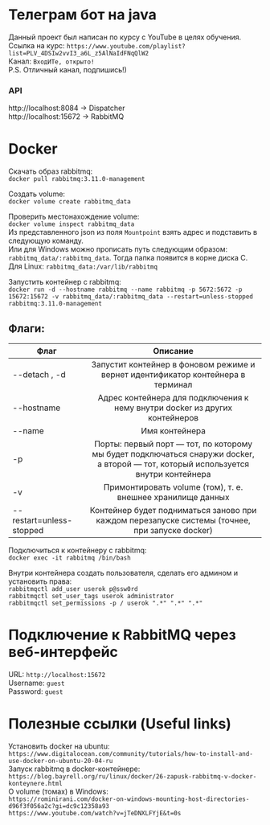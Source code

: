 # Телеграм бот на java
Данный проект был написан по курсу с YouTube в целях обучения.  
Ссылка на курс: `https://www.youtube.com/playlist?list=PLV_4DSIw2vvI3_a6L_z5AlNaIdFNqQlW2`  
Канал: `ВходИТе, открыто!`  
P.S. Отличный канал, подпишись!)

### API
http://localhost:8084 -> Dispatcher  
http://localhost:15672 -> RabbitMQ

# Docker

Скачать образ rabbitmq:  
`docker pull rabbitmq:3.11.0-management`

Создать volume:  
`docker volume create rabbitmq_data`

Проверить местонахождение volume:  
`docker volume inspect rabbitmq_data`  
Из представленного json из поля `Mountpoint` взять адрес и подставить в следующую команду.  
Или для Windows можно прописать путь следующим образом: `rabbitmq_data/:rabbitmq_data`. Тогда папка появится в корне диска C.  
Для Linux: `rabbitmq_data:/var/lib/rabbitmq`  

Запустить контейнер с rabbitmq:  
`docker run -d --hostname rabbitmq --name rabbitmq -p 5672:5672 -p 15672:15672 -v rabbitmq_data/:rabbitmq_data --restart=unless-stopped rabbitmq:3.11.0-management`

## Флаги:  

| Флаг                     |                                                              Описание                                                              |
|--------------------------|:----------------------------------------------------------------------------------------------------------------------------------:|
| --detach , -d            |                          Запустит контейнер в фоновом режиме и вернет идентификатор контейнера в терминал                          |
| --hostname               |                            Адрес контейнера для подключения к нему внутри docker из других контейнеров                             |
| --name                   |                                                           Имя контейнера                                                           |
| -p                       | Порты: первый порт — тот, по которому мы будет подключаться снаружи docker, а второй — тот, который используется внутри контейнера |
| -v                       |                                    Примонтировать volume (том), т. е. внешнее хранилище данных                                     |
| --restart=unless-stopped |                   Контейнер будет подниматься заново при каждом перезапуске системы (точнее, при запуске docker)                   |

Подключиться к контейнеру с rabbitmq:  
`docker exec -it rabbitmq /bin/bash`  
  
Внутри контейнера создать пользователя, сделать его админом и установить права:  
`rabbitmqctl add_user userok p@ssw0rd`  
`rabbitmqctl set_user_tags userok administrator`  
`rabbitmqctl set_permissions -p / userok ".*" ".*" ".*"` 

# Подключение к RabbitMQ через веб-интерфейс
URL: `http://localhost:15672`  
Username: `guest`  
Password: `guest`  

# Полезные ссылки (Useful links)

Установить docker на ubuntu:  
`https://www.digitalocean.com/community/tutorials/how-to-install-and-use-docker-on-ubuntu-20-04-ru`  
Запуск rabbitmq в docker-контейнере:  
`https://blog.bayrell.org/ru/linux/docker/26-zapusk-rabbitmq-v-docker-konteynere.html`  
О volume (томах) в Windows:  
`https://rominirani.com/docker-on-windows-mounting-host-directories-d96f3f056a2c?gi=dc9c12358a93`  
`https://www.youtube.com/watch?v=jTeDNXLFYjE&t=0s`  
